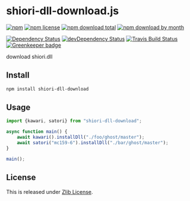 # shiori-dll-download.js

[![npm](https://img.shields.io/npm/v/shiori-dll-download.svg)](https://www.npmjs.com/package/shiori-dll-download)
[![npm license](https://img.shields.io/npm/l/shiori-dll-download.svg)](https://www.npmjs.com/package/shiori-dll-download)
[![npm download total](https://img.shields.io/npm/dt/shiori-dll-download.svg)](https://www.npmjs.com/package/shiori-dll-download)
[![npm download by month](https://img.shields.io/npm/dm/shiori-dll-download.svg)](https://www.npmjs.com/package/shiori-dll-download)

[![Dependency Status](https://david-dm.org/Narazaka/shiori-dll-download.js/status.svg)](https://david-dm.org/Narazaka/shiori-dll-download.js)
[![devDependency Status](https://david-dm.org/Narazaka/shiori-dll-download.js/dev-status.svg)](https://david-dm.org/Narazaka/shiori-dll-download.js?type=dev)
[![Travis Build Status](https://travis-ci.org/Narazaka/shiori-dll-download.js.svg?branch=master)](https://travis-ci.org/Narazaka/shiori-dll-download.js)
[![Greenkeeper badge](https://badges.greenkeeper.io/Narazaka/shiori-dll-download.js.svg)](https://greenkeeper.io/)

download shiori.dll

## Install

```bash
npm install shiori-dll-download
```

## Usage

```typescript
import {kawari, satori} from "shiori-dll-download";

async function main() {
    await kawari().installDll("./foo/ghost/master");
    await satori("mc159-6").installDll("./bar/ghost/master");
}

main();
```

## License

This is released under [Zlib License](http://narazaka.net/license/Zlib?2018).
